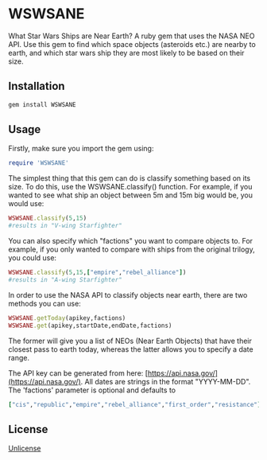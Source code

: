 # WSWSANE

What Star Wars Ships are Near Earth? A ruby gem that uses the NASA NEO API.
Use this gem to find which space objects (asteroids etc.) are nearby to earth, and which star wars ship they are most likely to be based on their size.

## Installation

```bash
gem install WSWSANE
```

## Usage

Firstly, make sure you import the gem using:

```ruby
require 'WSWSANE'
```

The simplest thing that this gem can do is classify something based on its size.
To do this, use the WSWSANE.classify() function. For example, if you wanted to see what ship an object between 5m and 15m big would be, you would use:

```ruby
WSWSANE.classify(5,15)
#results in "V-wing Starfighter"
```

You can also specify which "factions" you want to compare objects to. For example, if you only wanted to compare with ships from the original trilogy, you could use:

```ruby
WSWSANE.classify(5,15,["empire","rebel_alliance"])
#results in "A-wing Starfighter"
```

In order to use the NASA API to classify objects near earth, there are two methods you can use:
```ruby
WSWSANE.getToday(apikey,factions)
WSWSANE.get(apikey,startDate,endDate,factions)
```
The former will give you a list of NEOs (Near Earth Objects) that have their closest pass to earth today, whereas the latter allows you to specify a date range.

The API key can be generated from here: [https://api.nasa.gov/](https://api.nasa.gov/).
All dates are strings in the format "YYYY-MM-DD".
The 'factions' parameter is optional and defaults to 
```ruby
["cis","republic","empire","rebel_alliance","first_order","resistance"]
```


## License
[Unlicense](https://choosealicense.com/licenses/unlicense/)

